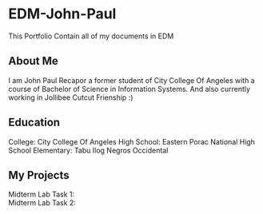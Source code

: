 # EDM-John-Paul
This Portfolio Contain all of my documents in EDM
## About Me
I am John Paul Recapor a former student of City College Of Angeles with a course of Bachelor of Science in Information Systems. And also currently working in Jollibee Cutcut Frienship :) 
## Education
College: City College Of Angeles 
High School: Eastern Porac National High School 
Elementary: Tabu Ilog Negros Occidental 
## My Projects
Midterm Lab Task 1:   
Midterm Lab Task 2:
